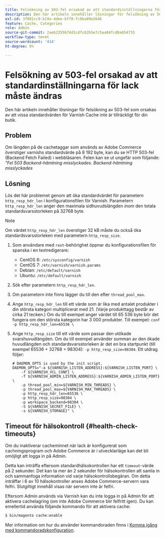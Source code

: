 ```yaml
---
title: Felsökning av 503-fel orsakad av att standardinställningarna för lack måste ändras
description: Den här artikeln innehåller lösningar för felsökning av 503-fel som orsakas av att vissa standardvärden för Varnish Cache inte är tillräckligt för din butik.
exl-id: 3f001cc9-b19a-4dee-bff0-fc8ba89e2646
feature: Cache, Categories
role: Admin
source-git-commit: 2aeb2355b74d1cdfc62b5e7c5aa04fcd0a654733
workflow-type: tm+mt
source-wordcount: '414'
ht-degree: 0%

---
```


# Felsökning av 503-fel orsakad av att standardinställningarna för lack måste ändras

Den här artikeln innehåller lösningar för felsökning av 503-fel som orsakas av att vissa standardvärden för Varnish Cache inte är tillräckligt för din butik.

## Problem

Om längden på de cachetaggar som används av Adobe Commerce överstiger varnishs standardvärde på 8 192 byte, kan du se HTTP 503-fel (Backend Fetch Failed) i webbläsaren. Felen kan se ut ungefär som följande: *&quot;Fel 503 Backend-hämtning misslyckades. Backend-hämtning misslyckades*

## Lösning

Lös det här problemet genom att öka standardvärdet för parametern `http_resp_hdr_len` i konfigurationsfilen för Varnish. Parametern `http_resp_hdr_len` anger den maximala sidhuvudslängden *inom* den totala standardsvarsstorleken på 32768 byte.

>[!NOTE]
>
>Om värdet `http_resp_hdr_len` överstiger 32 kB måste du också öka standardsvarsstorleken med parametern `http_resp_size`.

1. Som användare med `root`-behörighet öppnar du konfigurationsfilen för spanska i en textredigerare:
   * CentOS 6: `/etc/sysconfig/varnish`
   * CentOS 7: `/etc/varnish/varnish.params`
   * Debian: `/etc/default/varnish`
   * Ubuntu: `/etc/default/varnish`
1. Sök efter parametern `http_resp_hdr_len`.
1. Om parametern inte finns lägger du till den efter `thread_pool_max`.
1. Ange `http_resp_hdr_len` till ett värde som är lika med antalet produkter i din största kategori multiplicerat med 21. (Varje produkttagg består av cirka 21 tecken.)    Om du till exempel anger värdet till 65 536 byte bör det fungera om den största kategorin har 3 000 produkter.    Till exempel:    ```conf    -p http_resp_hdr_len=65536 \    ```
1. Ange `http_resp_size` till ett värde som passar den utökade svarshuvudlängden.    Om du till exempel använder summan av den ökade huvudlängden och standardsvarsstorleken är det en bra startpunkt (till exempel 65536 + 32768 = 98304): `-p http_resp_size=98304`. Ett utdrag följer:

   ```
   # DAEMON_OPTS is used by the init script.
   DAEMON_OPTS="-a ${VARNISH_LISTEN_ADDRESS}:${VARNISH_LISTEN_PORT} \
       -f ${VARNISH_VCL_CONF} \
       -T ${VARNISH_ADMIN_LISTEN_ADDRESS}:${VARNISH_ADMIN_LISTEN_PORT} \
       -p thread_pool_min=${VARNISH_MIN_THREADS} \
       -p thread_pool_max=${VARNISH_MAX_THREADS} \
       -p http_resp_hdr_len=65536 \
       -p http_resp_size=98304 \
       -p workspace_backend=98304 \
       -S ${VARNISH_SECRET_FILE} \
       -s ${VARNISH_STORAGE}" \
   ```

## Timeout för hälsokontroll {#health-check-timeouts}

Om du inaktiverar cacheminnet när lack är konfigurerat som cachningsprogram och Adobe Commerce är i utvecklarläge kan det bli omöjligt att logga in på Admin.

Detta kan inträffa eftersom standardhälsokontrollen har ett `timeout`-värde på 2 sekunder. Det kan ta mer än 2 sekunder för hälsokontrollen att samla in och sammanfoga information vid varje hälsokontrollsbegäran. Om detta inträffar i 6 av 10 hälsokontroller anses Adobe Commerce-servern vara felfri. Slutgiltigt innehåll visas när servern inte är felfri.

Eftersom Admin används via Varnish kan du inte logga in på Admin för att aktivera cachelagring (om inte Adobe Commerce blir felfritt igen). Du kan emellertid använda följande kommando för att aktivera cache:

```bash
$ bin/magento cache:enable
```

Mer information om hur du använder kommandoraden finns i [Komma igång med kommandoradskonfiguration](https://experienceleague.adobe.com/sv/docs/commerce-operations/configuration-guide/cli/config-cli).
